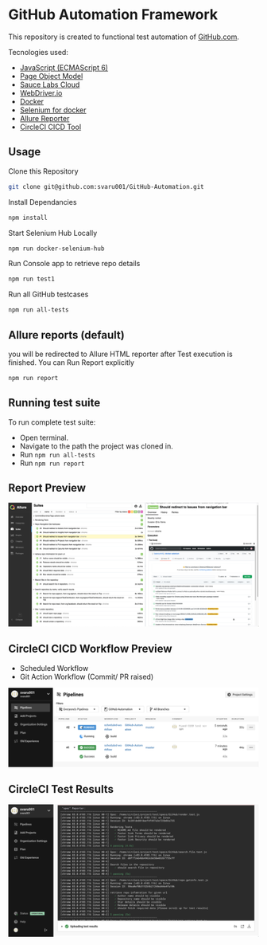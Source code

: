 # GitHub Automation Framework



This repository is created to functional test automation of [GitHub.com](https://github.com).

Tecnologies used:
- [JavaScript (ECMAScript 6)](http://es6-features.org/#Constants)
- [Page Object Model](https://medium.com/tech-tajawal/page-object-model-pom-design-pattern-f9588630800b)
- [Sauce Labs Cloud](https://saucelabs.com/)
- [WebDriver.io](https://webdriver.io)
- [Docker](https://docker.com)
- [Selenium for docker](https://github.com/SeleniumHQ/docker-selenium)
- [Allure Reporter](https://docs.qameta.io/allure/)
- [CircleCI CICD Tool](https://circleci.com/)

## Usage

Clone this Repository

```sh
git clone git@github.com:svaru001/GitHub-Automation.git
```

Install Dependancies

```sh
npm install
```

Start Selenium Hub Locally

```sh
npm run docker-selenium-hub 
```

Run Console app to retrieve repo details

```sh
npm run test1
```

Run all GitHub testcases

```sh
npm run all-tests
```

## Allure reports (default)

you will be redirected to Allure HTML reporter after Test execution is finished.
You can Run Report explicitly 
```sh
npm run report
```


## Running test suite

To run complete test suite:
- Open terminal.
- Navigate to the path the project was cloned in.
- Run `npm run all-tests`
- Run `npm run report`

## Report Preview

![Allure Report Demo](data/demo.png)

## CircleCI CICD Workflow Preview
- Scheduled Workflow
- Git Action Workflow (Commit/ PR raised)

![CircleCI CICD Integration](data/circleci-demo.png)

## CircleCI Test Results

![CircleCI Test Results](data/circleci-demo2.png)
